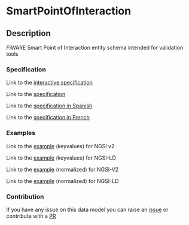 # SmartPointOfInteraction

## Description 

FIWARE Smart Point of Interaction entity schema intended for validation tools
### Specification

Link to the [interactive specification](https://swagger.lab.fiware.org/?url=https://smart-data-models.github.io/dataModel.PointOfInteraction/SmartPointOfInteraction/swagger.yaml)

Link to the [specification](https://github.com/smart-data-models/dataModel.PointOfInteraction/blob/master/SmartPointOfInteraction/doc/spec.md)

Link to the [specification in Spanish](https://github.com/smart-data-models/dataModel.PointOfInteraction/blob/master/SmartPointOfInteraction/doc/spec_ES.md)

Link to the [specification in French](https://github.com/smart-data-models/dataModel.PointOfInteraction/blob/master/SmartPointOfInteraction/doc/spec_FR.md)
### Examples

Link to the [example](https://smart-data-models.github.io/dataModel.PointOfInteraction/SmartPointOfInteraction/examples/example.json) (keyvalues) for NGSI v2

Link to the [example](https://smart-data-models.github.io/dataModel.PointOfInteraction/SmartPointOfInteraction/examples/example.jsonld) (keyvalues) for NGSI-LD

Link to the [example](https://smart-data-models.github.io/dataModel.PointOfInteraction/SmartPointOfInteraction/examples/example-normalized.json) (normalized) for NGSI-V2

Link to the [example](https://smart-data-models.github.io/dataModel.PointOfInteraction/SmartPointOfInteraction/examples/example-normalized.jsonld) (normalized) for NGSI-LD
### Contribution

 If you have any issue on this data model you can raise an [issue](https://github.com/smart-data-models/dataModel.PointOfInteraction/issues)  or contribute with a [PR](https://github.com/smart-data-models/dataModel.PointOfInteraction/pulls)
